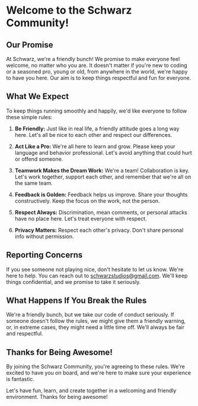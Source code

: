# Welcome to the Schwarz Community!

## Our Promise

At Schwarz, we're a friendly bunch! We promise to make everyone feel welcome, no matter who you are. It doesn't matter if you're new to coding or a seasoned pro, young or old, from anywhere in the world, we're happy to have you here. Our aim is to keep things respectful and fun for everyone.

## What We Expect

To keep things running smoothly and happily, we'd like everyone to follow these simple rules:

1. **Be Friendly:** Just like in real life, a friendly attitude goes a long way here. Let's all be nice to each other and respect our differences.

2. **Act Like a Pro:** We're all here to learn and grow. Please keep your language and behavior professional. Let's avoid anything that could hurt or offend someone.

3. **Teamwork Makes the Dream Work:** We're a team! Collaboration is key. Let's work together, support each other, and remember that we're all on the same team.

4. **Feedback is Golden:** Feedback helps us improve. Share your thoughts constructively. Keep the focus on the work, not the person.

5. **Respect Always:** Discrimination, mean comments, or personal attacks have no place here. Let's treat everyone with respect.

6. **Privacy Matters:** Respect each other's privacy. Don't share personal info without permission.

## Reporting Concerns

If you see someone not playing nice, don't hesitate to let us know. We're here to help. You can reach out to schwarzstudios@gmail.com. We'll keep things confidential, and we promise to take it seriously.

## What Happens If You Break the Rules

We're a friendly bunch, but we take our code of conduct seriously. If someone doesn't follow the rules, we might give them a friendly warning, or, in extreme cases, they might need a little time off. We'll always be fair and respectful.

## Thanks for Being Awesome!

By joining the Schwarz Community, you're agreeing to these rules. We're excited to have you on board, and we're here to make sure your experience is fantastic.

Let's have fun, learn, and create together in a welcoming and friendly environment. Thanks for being awesome!
